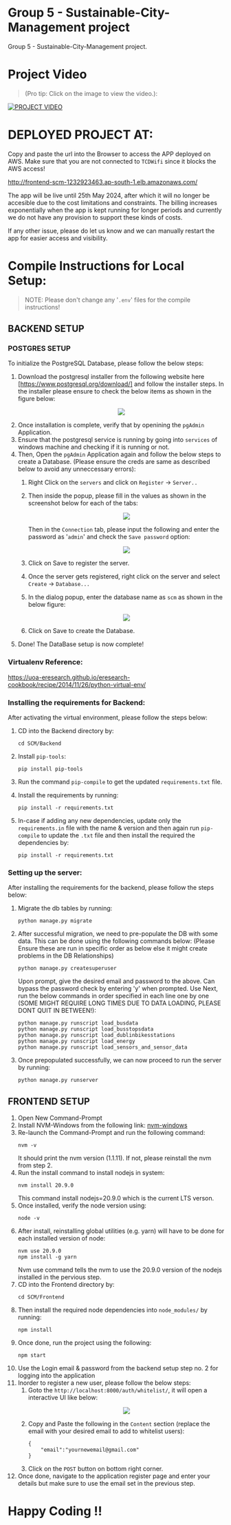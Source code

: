 # Group 5 - Sustainable-City-Management project

Group 5 - Sustainable-City-Management project. 


# Project Video 
> (Pro tip: Click on the image to view the video.):

[![PROJECT VIDEO](https://img.youtube.com/vi/VgQYaTe-VoM/0.jpg)](https://youtu.be/VgQYaTe-VoM)

# DEPLOYED PROJECT AT:
Copy and paste the url into the Browser to access the APP deployed on AWS. Make sure that you are not connected to `TCDWifi` since it blocks the AWS access!


http://frontend-scm-1232923463.ap-south-1.elb.amazonaws.com/

The app will be live until 25th May 2024, after which it will no longer be accesible due to the cost limitations and constraints. The billing increases exponentially when the app is kept running for longer periods and currently we do not have any provision to support these kinds of costs.


If any other issue, please do let us know and we can manually restart the app for easier access and visibility.


# Compile Instructions for Local Setup:
> NOTE: Please don't change any '`.env`' files for the compile instructions!

## BACKEND SETUP

### POSTGRES SETUP
To initialize the PostgreSQL Database, please follow the below steps:

1. Download the postgresql installer from the following website here [https://www.postgresql.org/download/] and follow the installer steps. In the installer please ensure to check the below items as shown in the figure below:
    <figure align="center">
    <img src="https://i.postimg.cc/4yRYLvDZ/postgres-ss.png"/>
    </figure>
2. Once installation is complete, verify that by openining the `pgAdmin` Application.
3. Ensure that the postgresql service is running by going into `services` of windows machine and checking if it is running or not.
4. Then, Open the `pgAdmin` Application again and follow the below steps to create a Database. (Please ensure the creds are same as described below to avoid any unneccessary errors):
    1. Right Click on the `servers` and click on `Register` -> `Server..`
    2. Then inside the popup, please fill in the values as shown in the screenshot below for each of the tabs:
        <figure align="center">
        <img src="https://i.postimg.cc/0QRSFqSL/pgadmin1.png"/>
        </figure>

        Then in the `Connection` tab, please input the following and enter the password as '`admin`' and check the `Save password` option:

        <figure align="center">
        <img src="https://i.postimg.cc/HLCsCWS4/pgadmin2.png"/>
        </figure>
    3. Click on Save to register the server.
    4. Once the server gets registered, right click on the server and select `Create` -> `Database...`
    5. In the dialog popup, enter the database name as `scm` as shown in the below figure:
        <figure align="center">
        <img src="https://i.postimg.cc/htKQ9rnq/pgadmin3.png"/>
        </figure>
    6. Click on Save to create the Database.
5. Done! The DataBase setup is now complete!


### Virtualenv Reference: 
https://uoa-eresearch.github.io/eresearch-cookbook/recipe/2014/11/26/python-virtual-env/


### Installing the requirements for Backend:
After activating the virtual environment, please follow the steps below: 

1. CD into the Backend directory by:
    ```
    cd SCM/Backend
    ```

2. Install `pip-tools`:
    ```
    pip install pip-tools
    ```

3. Run the command `pip-compile` to get the updated `requirements.txt` file.

4. Install the requirements by running:
    ```
    pip install -r requirements.txt
    ```

5. In-case if adding any new dependencies, update only the `requirements.in` file with the name & version and then again run `pip-compile` to update the `.txt` file and then install the required the dependencies by:
    ```
    pip install -r requirements.txt
    ```

### Setting up the server:
After installing the requirements for the backend, please follow the steps below:

1. Migrate the db tables by running:
    ```
    python manage.py migrate
    ```

2. After successful migration, we need to pre-populate the DB with some data. This can be done using the following commands below: (Please Ensure these are run in specific order as below else it might create problems in the DB Relationships)
    ```
    python manage.py createsuperuser
    ```
    Upon prompt, give the desired email and password to the above. Can bypass the password check by entering 'y' when prompted.
    Use 
    Next, run the below commands in order specified in each line one by one (SOME MIGHT REQUIRE LONG TIMES DUE TO DATA LOADING, PLEASE DONT QUIT IN BETWEEN!):
    ```
    python manage.py runscript load_busdata
    python manage.py runscript load_busstopsdata
    python manage.py runscript load_dublinbikesstations
    python manage.py runscript load_energy
    python manage.py runscript load_sensors_and_sensor_data
    ```
3. Once prepopulated successfully, we can now proceed to run the server by running:
    ```
    python manage.py runserver
    ```

## FRONTEND SETUP

1. Open New Command-Prompt
2. Install NVM-Windows from the following link: [nvm-windows](https://github.com/coreybutler/nvm-windows)
3. Re-launch the Command-Prompt and run the following command:
    ```
    nvm -v
    ```
    It should print the nvm version (1.1.11). If not, please reinstall the nvm from step 2.
4. Run the install command to install nodejs in system:
    ```
    nvm install 20.9.0
    ```
    This command install nodejs=20.9.0 which is the current LTS verson.
5. Once installed, verify the node version using:
    ```
    node -v
    ```
6. After install, reinstalling global utilities (e.g. yarn) will have to be done for each installed version of node:
    ```
    nvm use 20.9.0
    npm install -g yarn
    ```
    Nvm use command tells the nvm to use the 20.9.0 version of the nodejs installed in the pervious step.
7. CD into the Frontend directory by:
    ```
    cd SCM/Frontend
    ```
8. Then install the required node dependencies into `node_modules/` by running:
    ```
    npm install
    ```
9. Once done, run the project using the following:
    ```
    npm start
    ```
10. Use the Login email & password from the backend setup step no. 2 for logging into the application
11. Inorder to register a new user, please follow the below steps:
    1. Goto the `http://localhost:8000/auth/whitelist/`, it will open a interactive UI like below:
        <figure align="center">
        <img src="https://i.postimg.cc/xd6mjFXd/whitelist.png"/>
        </figure>
    2. Copy and Paste the following in the `Content` section (replace the email with your desired email to add to whitelist users):
        ```
        {
            "email":"yournewemail@gmail.com"
        }
        ```
    3. Click on the `POST` button on bottom right corner.
12. Once done, navigate to the application register page and enter your details but make sure to use the email set in the previous step.

# Happy Coding !!
